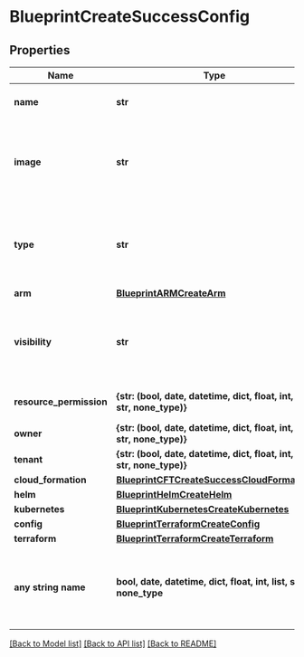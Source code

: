 # BlueprintCreateSuccessConfig


## Properties
Name | Type | Description | Notes
------------ | ------------- | ------------- | -------------
**name** | **str** | A name for the blueprint | [optional] 
**image** | **str** | Path to display image. Defaults to an internal Morpheus image. | [optional] 
**type** | **str** | Blueprint Type | [optional]  if omitted the server will use the default value of "terraform"
**arm** | [**BlueprintARMCreateArm**](BlueprintARMCreateArm.md) |  | [optional] 
**visibility** | **str** | Private or Public Access | [optional]  if omitted the server will use the default value of "private"
**resource_permission** | **{str: (bool, date, datetime, dict, float, int, list, str, none_type)}** | Resource Permission Block | [optional] 
**owner** | **{str: (bool, date, datetime, dict, float, int, list, str, none_type)}** | Owner | [optional] 
**tenant** | **{str: (bool, date, datetime, dict, float, int, list, str, none_type)}** | Tenant | [optional] 
**cloud_formation** | [**BlueprintCFTCreateSuccessCloudFormation**](BlueprintCFTCreateSuccessCloudFormation.md) |  | [optional] 
**helm** | [**BlueprintHelmCreateHelm**](BlueprintHelmCreateHelm.md) |  | [optional] 
**kubernetes** | [**BlueprintKubernetesCreateKubernetes**](BlueprintKubernetesCreateKubernetes.md) |  | [optional] 
**config** | [**BlueprintTerraformCreateConfig**](BlueprintTerraformCreateConfig.md) |  | [optional] 
**terraform** | [**BlueprintTerraformCreateTerraform**](BlueprintTerraformCreateTerraform.md) |  | [optional] 
**any string name** | **bool, date, datetime, dict, float, int, list, str, none_type** | any string name can be used but the value must be the correct type | [optional]

[[Back to Model list]](../README.md#documentation-for-models) [[Back to API list]](../README.md#documentation-for-api-endpoints) [[Back to README]](../README.md)


